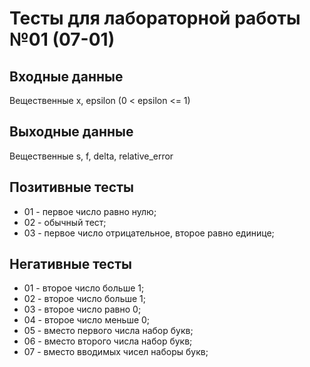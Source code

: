 # Тесты для лабораторной работы №01 (07-01)

## Входные данные
Вещественные x, epsilon (0 < epsilon <= 1)

## Выходные данные
Вещественные s, f, delta, relative_error

## Позитивные тесты
- 01 - первое число равно нулю;
- 02 - обычный тест;
- 03 - первое число отрицательное, второе равно единице;

## Негативные тесты
- 01 - второе число больше 1;
- 02 - второе число больше 1;
- 03 - второе число равно 0;
- 04 - второе число меньше 0;
- 05 - вместо первого числа набор букв;
- 06 - вместо второго числа набор букв;
- 07 - вместо вводимых чисел наборы букв;
